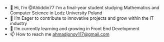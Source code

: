 - 👋 Hi, I’m @Ahliddin77 I'm a final-year student studying Mathematics and Computer Science in Lodz University Poland
- 👀 I’m Eager to contribute to innovative projects and grow within the IT industry
- 🌱 I’m currently learning and growing in Front End Development
- 📫 How to reach me ahmadjonov117@gmail.com

<!---
Ahliddin77/Ahliddin77 is a ✨ special ✨ repository because its `README.md` (this file) appears on your GitHub profile.
You can click the Preview link to take a look at your changes.
--->
